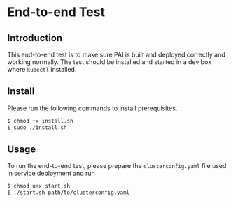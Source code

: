 # End-to-end Test

## Introduction

This end-to-end test is to make sure PAI is built and deployed correctly and working normally. The test should be installed and started in a dev box where `kubectl` installed.

## Install

Please run the following commands to install prerequisites.
```sh
$ chmod +x install.sh
$ sudo ./install.sh
```

## Usage

To run the end-to-end test, please prepare the `clusterconfig.yaml` file used in service deployment and run
```sh
$ chmod u+x start.sh
$ ./start.sh path/to/clusterconfig.yaml
```
